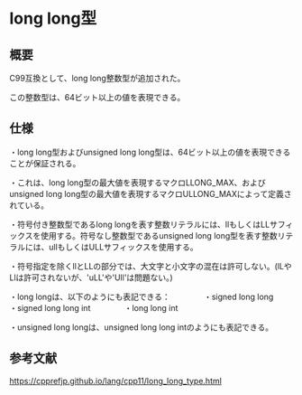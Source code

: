 # long long型
## 概要
C99互換として、long long整数型が追加された。     

この整数型は、64ビット以上の値を表現できる。     
## 仕様
・long long型およびunsigned long long型は、64ビット以上の値を表現できることが保証される。　　　　　　

・これは、long long型の最大値を表現するマクロLLONG_MAX、およびunsigned long long型の最大値を表現するマクロULLONG_MAXによって定義されている。　　　　

・符号付き整数型であるlong longを表す整数リテラルには、llもしくはLLサフィックスを使用する。符号なし整数型であるunsigned long long型を表す整数リテラルには、ullもしくはULLサフィックスを使用する。　　　

・符号指定を除くllとLLの部分では、大文字と小文字の混在は許可しない。(lLやLlは許可されないが、'uLL'や'Ull'は問題ない。)　　　　

  ・long longは、以下のようにも表記できる：　　　　
  ・signed long long　　　　　　
  ・signed long long int　　　　
  ・long long int　　　　　　
  
・unsigned long longは、unsigned long long intのようにも表記できる。　　　　　

## 参考文献
https://cpprefjp.github.io/lang/cpp11/long_long_type.html


